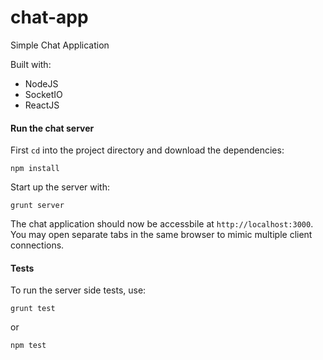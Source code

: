 # chat-app
Simple Chat Application

Built with:
- NodeJS
- SocketIO
- ReactJS

#### Run the chat server
First `cd` into the project directory and download the dependencies:
```
npm install
```

Start up the server with:
```
grunt server
```
The chat application should now be accessbile at `http://localhost:3000`.
You may open separate tabs in the same browser to mimic multiple client connections.

#### Tests
To run the server side tests, use:
```
grunt test
```
or
```
npm test
```
